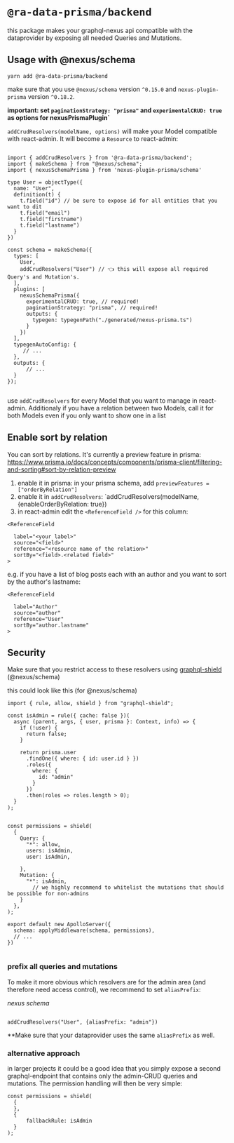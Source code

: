 # `@ra-data-prisma/backend`

this package makes your graphql-nexus api compatible with the dataprovider by exposing all needed Queries and Mutations.

## Usage with @nexus/schema

`yarn add @ra-data-prisma/backend`

make sure that you use `@nexus/schema` version `^0.15.0` and `nexus-plugin-prisma` version `^0.18.2`.

**important: set `paginationStrategy: "prisma"` and `experimentalCRUD: true` as options for nexusPrismaPlugin`**

`addCrudResolvers(modelName, options)` will make your Model compatible with react-admin. It will become a `Resource` to react-admin:

```

import { addCrudResolvers } from '@ra-data-prisma/backend';
import { makeSchema } from "@nexus/schema";
import { nexusSchemaPrisma } from 'nexus-plugin-prisma/schema'

type User = objectType({
  name: "User",
  definition(t) {
    t.field("id") // be sure to expose id for all entities that you want to dit
    t.field("email")
    t.field("firstname")
    t.field("lastname")
  }
})

const schema = makeSchema({
  types: [
    User,
    addCrudResolvers("User") // 👈 this will expose all required Query's and Mutation's.
  ],
  plugins: [
    nexusSchemaPrisma({
      experimentalCRUD: true, // required!
      paginationStrategy: "prisma", // required!
      outputs: {
        typegen: typegenPath("./generated/nexus-prisma.ts")
      }
    })
  ],
  typegenAutoConfig: {
     // ...
  },
  outputs: {
      // ...
  }
});


```

use `addCrudResolvers` for every Model that you want to manage in react-admin. Additionaly if you have a relation between two Models, call it for both Models even if you only want to show one in a list

## Enable sort by relation

You can sort by relations. It's currently a preview feature in prisma: https://www.prisma.io/docs/concepts/components/prisma-client/filtering-and-sorting#sort-by-relation-preview

1. enable it in prisma: in your prisma schema, add `previewFeatures = ["orderByRelation"]`
2. enable it in `addCrudResolvers`: `addCrudResolvers(modelName, {enableOrderByRelation: true})
3. in react-admin edit the `<ReferenceField />` for this column:

```
<ReferenceField

  label="<your label>"
  source="<field>"
  reference="<resource name of the relation>"
  sortBy="<field>.<related field>"
>
```

e.g. if you have a list of blog posts each with an author and you want to sort by the author's lastname:

```
<ReferenceField

  label="Author"
  source="author"
  reference="User"
  sortBy="author.lastname"
>
```

## Security

Make sure that you restrict access to these resolvers using [graphql-shield](https://github.com/maticzav/graphql-shield) (@nexus/schema)

this could look like this (for @nexus/schema)

```
import { rule, allow, shield } from "graphql-shield";

const isAdmin = rule({ cache: false })(
  async (parent, args, { user, prisma }: Context, info) => {
    if (!user) {
      return false;
    }

    return prisma.user
      .findOne({ where: { id: user.id } })
      .roles({
        where: {
          id: "admin"
        }
      })
      .then(roles => roles.length > 0);
  }
);


const permissions = shield(
  {
    Query: {
      "*": allow,
      users: isAdmin,
      user: isAdmin,

    },
    Mutation: {
      "*": isAdmin,
        // we highly recommend to whitelist the mutations that should be possible for non-admins
    }
  },
);

export default new ApolloServer({
  schema: applyMiddleware(schema, permissions),
  // ...
})


```

### prefix all queries and mutations

To make it more obvious which resolvers are for the admin area (and therefore need access control), we recommend to set `aliasPrefix`:

_nexus schema_

```

addCrudResolvers("User", {aliasPrefix: "admin"})

```

\*\*Make sure that your dataprovider uses the same `aliasPrefix` as well.

### alternative approach

in larger projects it could be a good idea that you simply expose a second graphql-endpoint that contains only the admin-CRUD queries and mutations.
The permission handling will then be very simple:

```
const permissions = shield(
  {
  },
  {
      fallbackRule: isAdmin
  }
);
```
